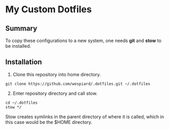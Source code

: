 # My Custom Dotfiles

## Summary

To copy these configurations to a new system, one needs __git__ and __stow__ to be installed. 

## Installation

1. Clone this repository into home directory.

```
git clone https://github.com/wespiard/.dotfiles.git ~/.dotfiles
```

2. Enter repository directory and call stow.

```
cd ~/.dotfiles
stow */
```

Stow creates symlinks in the parent directory of where it is called, which in this case would be the $HOME directory.
